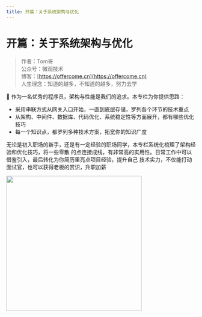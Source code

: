 ```yaml
---
title: 开篇：关于系统架构与优化
---
```


#  开篇：关于系统架构与优化


> 作者：Tom哥
> <br/>公众号：微观技术
> <br/> 博客：[https://offercome.cn](https://offercome.cn)
> <br/> 人生理念：知道的越多，不知道的越多，努力去学


👋  作为一名优秀的程序员，架构与性能是我们的追求。本专栏为你提供思路：

* 采用串联方式从网关入口开始，一直到底层存储，罗列各个环节的技术重点
* 从架构、中间件、数据库、代码优化、系统稳定性等方面展开，都有哪些优化技巧
* 每一个知识点，都罗列多种技术方案，拓宽你的知识广度


无论是初入职场的新手，还是有一定经验的职场同学，本专栏系统化梳理了架构经验和优化技巧，将一些零散
的点连接成线，有非常高的实用性。日常工作中可以借鉴引入，最后转化为你简历里亮点项目经验，提升自己
技术实力，不仅能打动面试官，也可以获得老板的赏识，升职加薪

<div align="left">
    <img src="https://offercome.cn/images/pay/arch/1-1.png" width="360px">
</div>